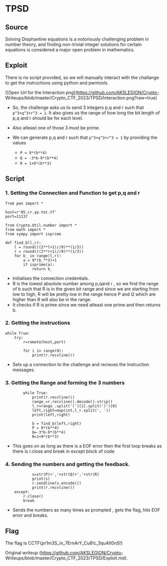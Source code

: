 # TPSD

## Source

Solving Diophantine equations is a notoriously challenging problem in number
theory, and finding non-trivial integer solutions for certain equations is
considered a major open problem in mathematics.

## Exploit

There is no script provided, so we will manually interact with the challange
to get the instructions using python and pwntools.

![Open Url for the Interaction png](https://github.com/AKSLEGION/Crypto-
Writeups/blob/master/Crypto_CTF_2023/TPSD/Interaction.png?raw=true)

- So, the challenge asks us to send 3 integers p,q and r such that `p^3+q^3+r^3 = 1`. It also gives us the range of how long the bit length of p,q and r should be for each level.  
- Also atleast one of those 3 must be prime.

- We can generate p,q and r such that `p^3+q^3+r^3 = 1` by providing the values   
	- `P = 9*(b**4)`  
	- `Q = -3*b-9*(b**4)`  
	- `R = 1+9*(b**3)`

## Script

### 1. Setting the Connection and Function to get p,q and r  
```  
from pwn import *

host=r'05.cr.yp.toc.tf'  
port=11137

from Crypto.Util.number import *  
from math import *  
from sympy import isprime

def find_b(l,r):  
	l = round(((2**l+1)//9)**(1/3))  
	r = round(((2**r+1)//9)**(1/3))  
	for b_ in range(l,r):  
       	a = 9*(b_**3)+1  
       	if isprime(a):  
       		return b_  
```  
- Initialises the connection credentials.  
- R is the lowest absolute number among p,qand r , so we find the range of b such that R is in the given bit range and since we are starting from low to high, R will be pretty low in the range hence P and Q which are higher than R will also be in the range.  
- It checks if R is prime since we need atleast one prime and then returns b.

### 2. Getting the instructions  
```  
while True:  
	try:  
		r=remote(host,port)

		for i in range(9):  
			print(r.recvline())  
```  
- Sets up a connection to the challenge and recieves the Instruction messages.

### 3. Getting the Range and forming the 3 numbers  
```  
		while True:  
			print(r.recvline())  
			range_=r.recvline().decode().strip()  
			l_r=range_.split('(')[1].split(')')[0]  
			left,right=map(int,l_r.split(', '))  
			print(left,right)

			b = find_b(left,right)  
			P = 9*(b**4)  
			Q=-3*b-9*(b**4)  
			R=1+9*(b**3)  
```  
- This goes on as long as there is a EOF error then the first loop breaks as there is r.close and break in except block of code

### 4. Sending the numbers and getting the feedback.  
```  
			s=str(P)+','+str(Q)+','+str(R)  
			print(s)  
			r.sendline(s.encode())  
			print(r.recvline())  
	except:  
		r.close()  
		break  
```  
- Sends the numbers as many times as prompted , gets the flag, hits EOF error and breaks.

## Flag

The flag is CCTF{pr1m3S_in_7ErnArY_Cu8!c_3qu4tI0nS!}

Original writeup (https://github.com/AKSLEGION/Crypto-
Writeups/blob/master/Crypto_CTF_2023/TPSD/Exploit.md).